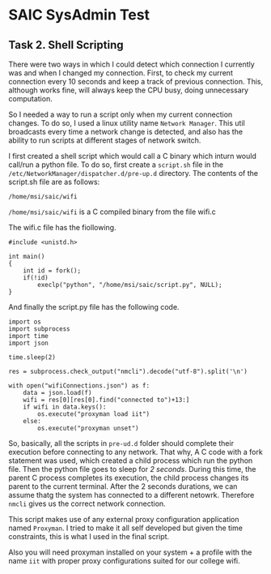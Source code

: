 # SAIC SysAdmin Test 
## Task 2. Shell Scripting

There were two ways in which I could detect which connection I currently was and when I changed my connection.
First, to check my current connection every 10 seconds and keep a track of previous connection. This, although works fine, will always keep the CPU busy, doing unnecessary computation.

So I needed a way to run a script only when my current connection changes. To do so, I used a linux utility name `Network Manager`. This util broadcasts every time a network change is detected, and also has the ability to run scripts at different stages of network switch. 

I first created a shell script which would call a C binary which inturn would call/run a python file.
To do so, first create a `script.sh` file in the `/etc/NetworkManager/dispatcher.d/pre-up.d` directory. 
The contents of the script.sh file are as follows:
~~~
/home/msi/saic/wifi
~~~

`/home/msi/saic/wifi` is a C compiled binary from the file wifi.c

The wifi.c file has the fiollowing.
~~~
#include <unistd.h>

int main()
{
    int id = fork();
    if(!id)
        execlp("python", "/home/msi/saic/script.py", NULL);
}
~~~

And finally the script.py file has the following code.

~~~
import os
import subprocess
import time
import json

time.sleep(2)

res = subprocess.check_output("nmcli").decode("utf-8").split('\n')

with open("wifiConnections.json") as f:
    data = json.load(f)
    wifi = res[0][res[0].find("connected to")+13:]
    if wifi in data.keys():
        os.execute("proxyman load iit")
    else:
        os.execute("proxyman unset")
~~~


So, basically, all the scripts in `pre-ud.d` folder should complete their execution before connecting to any network. That why, A C code with a fork statement was used, which created a child process which run the python file. Then the python file goes to sleep for _2 seconds_. During this time, the parent C process completes its execution, the child process changes its parent to the current terminal. After the 2 seconds durations, we can assume thatg the system has connected to a different netowrk. Therefore `nmcli` gives us the correct network connection.

This script makes use of any external proxy configuration application named `Proxyman`. I tried to make it all self developed but given the time constraints, this is what I used in the final script.

Also you will need proxyman installed on your system + a profile with the name `iit` with proper proxy configurations suited for our college wifi.
